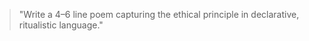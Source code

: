 <!--
id: <dilemma_id>
title: "<Scroll Title>"
principle: <principle_key>
-->

> "Write a 4–6 line poem capturing the ethical principle in declarative, ritualistic language."